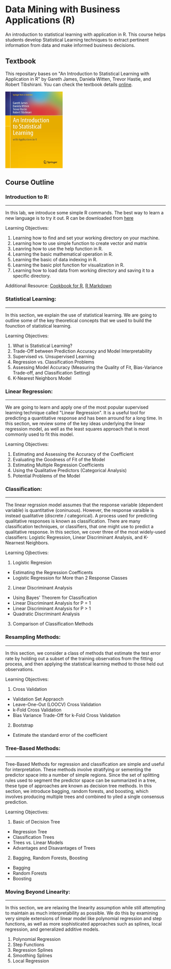 # Data Mining with Business Applications (R)
An introduction to statistical learning with application in R.  This course helps students develop Statistical Learning techniques to extract pertinent information from data and make informed business decisions.

## Textbook
This repositary bases on "An Introduction to Statistical Learning with Application in R" by Gareth James, Daniela Witten, Trevor Hastie, and Robert Tibshirani.  You can check the textbook details [online](http://faculty.marshall.usc.edu/gareth-james/).

<img src="./images/ISL_Cover.jpg" width="180" height="240">

## Course Outline
### Introduction to R:
---
In this lab, we introduce some simple R commands.  The best way to learn a new language is to try it out.  R can be downloaded from [here](http://cran.r-project.org/)

Learning Objectives:
1. Learning how to find and set your working directory on your machine.
2. Learning how to use simple function to create vector and matrix
3. Leanring how to use the help function in R.
4. Learning the basic mathematical operation in R.
5. Learning the basic of data indexing in R.
6. Learning the basic plot function for visualization in R.
7. Learning how to load data from working directory and saving it to a specific directory.

Additional Resource: [Cookbook for R](http://www.cookbook-r.com/), [R Markdown](https://rmarkdown.rstudio.com/)


### Statistical Learning:
---
In this section, we explain the use of statistical learning.  We are going to outline some of the key theoretical concepts that we used to build the founction of statistical learning.

Learning Objectives:
1. What is Statistical Learning?
2. Trade-Off between Prediction Accuracy and Model Interpretability
3. Supervised vs. Unsupervised Learning
4. Regression vs. Classification Problems
5. Assessing Model Accuracy (Measuring the Quality of Fit, Bias-Variance Trade-off, and Classification Setting)
6. K-Nearest Neighbors Model

### Linear Regression:
---
We are going to learn and apply one of the most popular supervised learning technique called "Linear Regression".  It is a useful tool for predicting a quantitative response and has been arround for a long time.  In this section, we review some of the key ideas underlying the linear regression model, as well as the least squares approach that is most commonly used to fit this model.

Learning Objectives:
1. Estimating and Assessing the Accuracy of the Coefficient
2. Evaluating the Goodness of Fit of the Model
3. Estimating Multiple Regression Coefficients
4. Using the Qualitative Predictors (Categorical Analysis)
5. Potential Problems of the Model

### Classification:
---
The linear regrssion model assumes that the response variable (dependent variable) is quantitative (coninuous).  However, the response varaible is instead qualitative (discrete / categorical).  A process used for predicting qualitative responses is known as classification.  There are many classification techniques, or classifiers, that one might use to predict a qualitative response.  In this section, we cover three of the most widely-used classifiers: Logistic Regression, Linear Discriminant Analysis, and K-Nearnest Neighbors.

Learning Ojbectives:
1. Logistic Regresion
- Estimating the Regression Coefficents
- Logistic Regression for More than 2 Response Classes
2. Linear Discriminant Analysis
- Using Bayes' Theorem for Classification
- Linear Discriminant Analysis for P = 1
- Linear Discriminant Analysis for P > 1
- Quadratic Discriminant Analysis
3. Comparison of Classification Methods

### Resampling Methods:
---
In this section, we consider a class of methods that estimate the test error rate by holding out a subset of the training observatios from the fitting process, and then applying the statistical learning method to those held out observations.

Learning Objectives:
1. Cross Validation
- Validation Set Appraoch
- Leave-One-Out (LOOCV) Cross Validation
- k-Fold Cross Validation
- Bias Variance Trade-Off for k-Fold Cross Validation
2. Bootstrap
- Estimate the standard error of the coefficient

### Tree-Based Methods:
---
Tree-Based Methods for regression and classification are simple and useful for interpretation.  These methods involve stratifying or sementing the predictor space into a number of simple regions.  Since the set of splitting rules used to segment the predictor space can be summarized in a tree, these type of approaches are known as decision tree methods.  In this section, we introduce bagging, random forests, and boosting, which involves producing multiple trees and combined to yiled a single consensus prediction.

Learning Objectives:
1. Basic of Decision Tree
- Regression Tree
- Classification Trees
- Trees vs. Linear Models
- Advantages and Disavantages of Trees
2. Bagging, Random Forests, Boosting
- Bagging
- Random Forests
- Boosting

### Moving Beyond Linearity:
---
In this section, we are relaxing the linearity assumption while still attempting to maintain as much interpretability as possible.  We do this by examining very simple extensions of linear model like polynomial regression and step functions, as well as more sophisticated approaches such as splines, local regression, and generalized additive models.
1. Polynomial Regression
2. Step Functions
3. Regression Splines
4. Smoothing Splines
5. Local Regression

